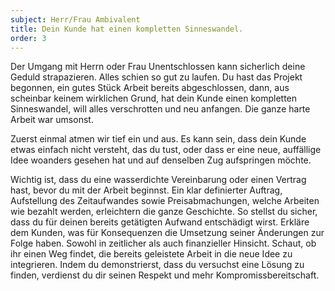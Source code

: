```yaml
---
subject: Herr/Frau Ambivalent
title: Dein Kunde hat einen kompletten Sinneswandel.
order: 3
---
```

<div class="content" markdown="1">
Der Umgang mit Herrn oder Frau Unentschlossen kann sicherlich deine Geduld strapazieren. Alles schien so gut zu laufen. Du hast das Projekt begonnen, ein gutes Stück Arbeit bereits abgeschlossen, dann, aus scheinbar keinem wirklichen Grund, hat dein Kunde einen kompletten Sinneswandel, will alles verschrotten und neu anfangen. Die ganze harte Arbeit war umsonst.

Zuerst einmal atmen wir tief ein und aus. Es kann sein, dass dein Kunde etwas einfach nicht versteht, das du tust, oder dass er eine neue, auffällige Idee woanders gesehen hat und auf denselben Zug aufspringen möchte.

Wichtig ist, dass du eine wasserdichte Vereinbarung oder einen Vertrag hast, bevor du mit der Arbeit beginnst. Ein klar definierter Auftrag, Aufstellung des Zeitaufwandes sowie Preisabmachungen, welche Arbeiten wie bezahlt werden, erleichtern die ganze Geschichte. So stellst du sicher, dass du für deinen bereits getätigten Aufwand entschädigt wirst. Erkläre dem Kunden, was für Konsequenzen die Umsetzung seiner Änderungen zur Folge haben. Sowohl in zeitlicher als auch finanzieller Hinsicht. Schaut, ob ihr einen Weg findet, die bereits geleistete Arbeit in die neue Idee zu integrieren. Indem du demonstrierst, dass du versuchst eine Lösung zu finden, verdienst du dir seinen Respekt und mehr Kompromissbereitschaft.
</div>
